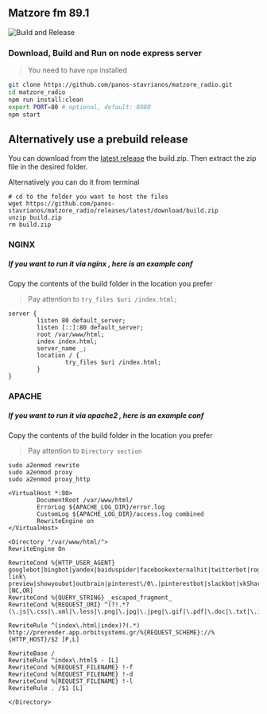 ## Matzore fm 89.1
 ![Build and Release](https://github.com/panos-stavrianos/matzore_radio/workflows/Build%20and%20Release/badge.svg)
### Download, Build and Run on node express server
> You need to have `npm` installed 

```sh
git clone https://github.com/panos-stavrianos/matzore_radio.git
cd matzore_radio
npm run install:clean
export PORT=80 # optional, default: 8080
npm start
```

## Alternatively use a prebuild release

You can download from the [latest release](https://github.com/panos-stavrianos/matzore_radio/releases/latest) the build.zip.
Then extract the zip file in the desired folder.
 
Alternatively you can do it from terminal
```
# cd to the folder you want to host the files
wget https://github.com/panos-stavrianos/matzore_radio/releases/latest/download/build.zip
unzip build.zip
rm build.zip
```

### NGINX 
##### If you want to run it via nginx , here is an example conf
Copy the contents of the build folder in the location you prefer

> Pay attention to `try_files $uri /index.html;`

```nginxconf
server {
        listen 80 default_server;
        listen [::]:80 default_server;
        root /var/www/html;
        index index.html;
        server_name _;
        location / {
                try_files $uri /index.html;
        }
}

```

### APACHE 
##### If you want to run it via apache2 , here is an example conf
Copy the contents of the build folder in the location you prefer

> Pay attention to `Directory section`

```shell script
sudo a2enmod rewrite
sudo a2enmod proxy
sudo a2enmod proxy_http
```

```apacheconf
<VirtualHost *:80>
        DocumentRoot /var/www/html/
	    ErrorLog ${APACHE_LOG_DIR}/error.log
	    CustomLog ${APACHE_LOG_DIR}/access.log combined
        RewriteEngine on
</VirtualHost>

<Directory "/var/www/html/">
RewriteEngine On

RewriteCond %{HTTP_USER_AGENT} googlebot|bingbot|yandex|baiduspider|facebookexternalhit|twitterbot|rogerbot|linkedinbot|embedly|quora\ link\ preview|showyoubot|outbrain|pinterest\/0\.|pinterestbot|slackbot|vkShare|W3C_Validator|whatsapp [NC,OR]
RewriteCond %{QUERY_STRING} _escaped_fragment_
RewriteCond %{REQUEST_URI} ^(?!.*?(\.js|\.css|\.xml|\.less|\.png|\.jpg|\.jpeg|\.gif|\.pdf|\.doc|\.txt|\.ico|\.rss|\.zip|\.mp3|\.rar|\.exe|\.wmv|\.doc|\.avi|\.ppt|\.mpg|\.mpeg|\.tif|\.wav|\.mov|\.psd|\.ai|\.xls|\.mp4|\.m4a|\.swf|\.dat|\.dmg|\.iso|\.flv|\.m4v|\.torrent|\.ttf|\.woff|\.svg))

RewriteRule ^(index\.html|index)?(.*) http://prerender.app.orbitsystems.gr/%{REQUEST_SCHEME}://%{HTTP_HOST}/$2 [P,L]

RewriteBase /
RewriteRule ^index\.html$ - [L]
RewriteCond %{REQUEST_FILENAME} !-f
RewriteCond %{REQUEST_FILENAME} !-d
RewriteCond %{REQUEST_FILENAME} !-l
RewriteRule . /$1 [L]

</Directory>
```



